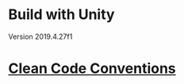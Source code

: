# Build with Unity
Version 2019.4.27f1

# [Clean Code Conventions](https://github.com/gameoflord012/ANTs1/blob/main/CleanCodeConventions.md)
